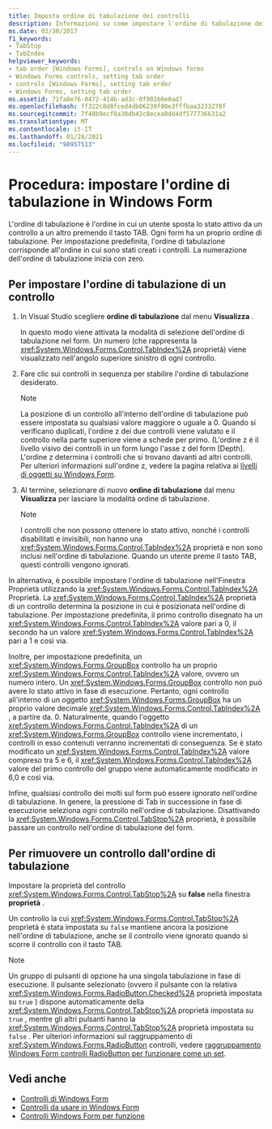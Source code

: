 ```yaml
---
title: Imposta ordine di tabulazione dei controlli
description: Informazioni su come impostare l'ordine di tabulazione dei controlli nella Windows Form. Impostare l'ordine di tabulazione con Visual Studio o usando la proprietà TabIndex nell'Finestra Proprietà.
ms.date: 03/30/2017
f1_keywords:
- TabStop
- TabIndex
helpviewer_keywords:
- tab order [Windows Forms], controls on Windows forms
- Windows Forms controls, setting tab order
- controls [Windows Forms], setting tab order
- Windows Forms, setting tab order
ms.assetid: 71fa8e76-0472-414b-ad3c-0f90166e0ad7
ms.openlocfilehash: ff322c8d8fced4db06239f80e3fffbaa3233276f
ms.sourcegitcommit: 7f48b9ecf8a30db42c8ecea0dd4df577736631a2
ms.translationtype: MT
ms.contentlocale: it-IT
ms.lasthandoff: 01/28/2021
ms.locfileid: "98957513"
---
```

# <a name="how-to-set-the-tab-order-on-windows-forms"></a>Procedura: impostare l'ordine di tabulazione in Windows Form

L'ordine di tabulazione è l'ordine in cui un utente sposta lo stato attivo da un controllo a un altro premendo il tasto TAB. Ogni form ha un proprio ordine di tabulazione. Per impostazione predefinita, l'ordine di tabulazione corrisponde all'ordine in cui sono stati creati i controlli. La numerazione dell'ordine di tabulazione inizia con zero.

## <a name="to-set-the-tab-order-of-a-control"></a>Per impostare l'ordine di tabulazione di un controllo

1. In Visual Studio scegliere **ordine di tabulazione** dal menu **Visualizza** .

   In questo modo viene attivata la modalità di selezione dell'ordine di tabulazione nel form. Un numero (che rappresenta la <xref:System.Windows.Forms.Control.TabIndex%2A> proprietà) viene visualizzato nell'angolo superiore sinistro di ogni controllo.

2. Fare clic sui controlli in sequenza per stabilire l'ordine di tabulazione desiderato.

   > [!NOTE]
   > La posizione di un controllo all'interno dell'ordine di tabulazione può essere impostata su qualsiasi valore maggiore o uguale a 0. Quando si verificano duplicati, l'ordine z dei due controlli viene valutato e il controllo nella parte superiore viene a schede per primo. (L'ordine z è il livello visivo dei controlli in un form lungo l'asse z del form [Depth]. L'ordine z determina i controlli che si trovano davanti ad altri controlli. Per ulteriori informazioni sull'ordine z, vedere la pagina relativa ai [livelli di oggetti su Windows Form](how-to-layer-objects-on-windows-forms.md).

3. Al termine, selezionare di nuovo **ordine di tabulazione** dal menu **Visualizza** per lasciare la modalità ordine di tabulazione.

   > [!NOTE]
   > I controlli che non possono ottenere lo stato attivo, nonché i controlli disabilitati e invisibili, non hanno una <xref:System.Windows.Forms.Control.TabIndex%2A> proprietà e non sono inclusi nell'ordine di tabulazione. Quando un utente preme il tasto TAB, questi controlli vengono ignorati.

In alternativa, è possibile impostare l'ordine di tabulazione nell'Finestra Proprietà utilizzando la <xref:System.Windows.Forms.Control.TabIndex%2A> Proprietà. La <xref:System.Windows.Forms.Control.TabIndex%2A> proprietà di un controllo determina la posizione in cui è posizionata nell'ordine di tabulazione. Per impostazione predefinita, il primo controllo disegnato ha un <xref:System.Windows.Forms.Control.TabIndex%2A> valore pari a 0, il secondo ha un valore <xref:System.Windows.Forms.Control.TabIndex%2A> pari a 1 e così via.

Inoltre, per impostazione predefinita, un <xref:System.Windows.Forms.GroupBox> controllo ha un proprio <xref:System.Windows.Forms.Control.TabIndex%2A> valore, ovvero un numero intero. Un <xref:System.Windows.Forms.GroupBox> controllo non può avere lo stato attivo in fase di esecuzione. Pertanto, ogni controllo all'interno di un oggetto <xref:System.Windows.Forms.GroupBox> ha un proprio valore decimale <xref:System.Windows.Forms.Control.TabIndex%2A> , a partire da. 0. Naturalmente, quando l'oggetto <xref:System.Windows.Forms.Control.TabIndex%2A> di un <xref:System.Windows.Forms.GroupBox> controllo viene incrementato, i controlli in esso contenuti verranno incrementati di conseguenza. Se è stato modificato un <xref:System.Windows.Forms.Control.TabIndex%2A> valore compreso tra 5 e 6, il <xref:System.Windows.Forms.Control.TabIndex%2A> valore del primo controllo del gruppo viene automaticamente modificato in 6,0 e così via.

Infine, qualsiasi controllo dei molti sul form può essere ignorato nell'ordine di tabulazione. In genere, la pressione di Tab in successione in fase di esecuzione seleziona ogni controllo nell'ordine di tabulazione. Disattivando la <xref:System.Windows.Forms.Control.TabStop%2A> proprietà, è possibile passare un controllo nell'ordine di tabulazione del form.

## <a name="to-remove-a-control-from-the-tab-order"></a>Per rimuovere un controllo dall'ordine di tabulazione

Impostare la proprietà del controllo <xref:System.Windows.Forms.Control.TabStop%2A> su **false** nella finestra **proprietà** .

Un controllo la cui <xref:System.Windows.Forms.Control.TabStop%2A> proprietà è stata impostata su `false` mantiene ancora la posizione nell'ordine di tabulazione, anche se il controllo viene ignorato quando si scorre il controllo con il tasto TAB.

> [!NOTE]
> Un gruppo di pulsanti di opzione ha una singola tabulazione in fase di esecuzione. Il pulsante selezionato (ovvero il pulsante con la relativa <xref:System.Windows.Forms.RadioButton.Checked%2A> proprietà impostata su `true` ) dispone automaticamente della <xref:System.Windows.Forms.Control.TabStop%2A> proprietà impostata su `true` , mentre gli altri pulsanti hanno la <xref:System.Windows.Forms.Control.TabStop%2A> proprietà impostata su `false` . Per ulteriori informazioni sul raggruppamento di <xref:System.Windows.Forms.RadioButton> controlli, vedere [raggruppamento Windows Form controlli RadioButton per funzionare come un set](how-to-group-windows-forms-radiobutton-controls-to-function-as-a-set.md).

## <a name="see-also"></a>Vedi anche

- [Controlli di Windows Form](index.md)
- [Controlli da usare in Windows Form](controls-to-use-on-windows-forms.md)
- [Controlli Windows Form per funzione](windows-forms-controls-by-function.md)
